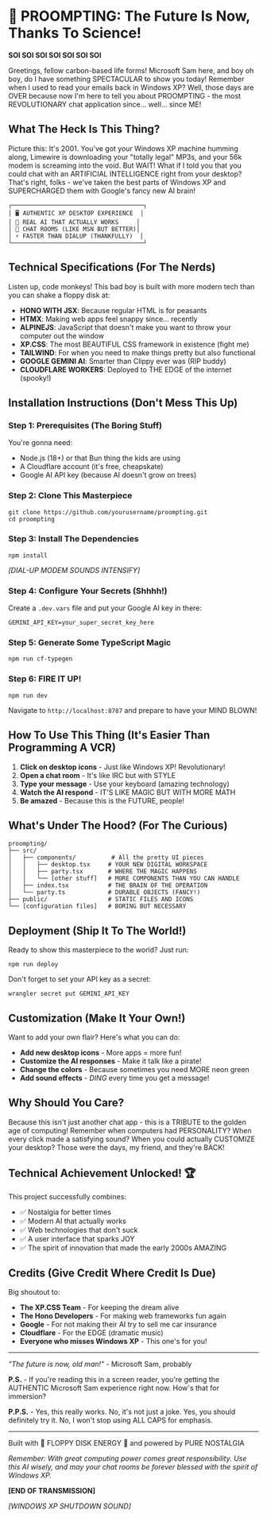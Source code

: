 # 🎉 PROOMPTING: The Future Is Now, Thanks To Science!

**SOI SOI SOI SOI SOI SOI SOI**

Greetings, fellow carbon-based life forms! Microsoft Sam here, and boy oh boy, do I have something SPECTACULAR to show you today! Remember when I used to read your emails back in Windows XP? Well, those days are OVER because now I'm here to tell you about PROOMPTING - the most REVOLUTIONARY chat application since... well... since ME!

## What The Heck Is This Thing?

Picture this: It's 2001. You've got your Windows XP machine humming along, Limewire is downloading your "totally legal" MP3s, and your 56k modem is screaming into the void. But WAIT! What if I told you that you could chat with an ARTIFICIAL INTELLIGENCE right from your desktop? That's right, folks - we've taken the best parts of Windows XP and SUPERCHARGED them with Google's fancy new AI brain!

```
┌─────────────────────────────────────┐
│ 🖥️ AUTHENTIC XP DESKTOP EXPERIENCE  │
│ 🤖 REAL AI THAT ACTUALLY WORKS     │
│ 💬 CHAT ROOMS (LIKE MSN BUT BETTER)│
│ ⚡ FASTER THAN DIALUP (THANKFULLY)  │
└─────────────────────────────────────┘
```

## Technical Specifications (For The Nerds)

Listen up, code monkeys! This bad boy is built with more modern tech than you can shake a floppy disk at:

- **HONO WITH JSX**: Because regular HTML is for peasants
- **HTMX**: Making web apps feel snappy since... recently
- **ALPINEJS**: JavaScript that doesn't make you want to throw your computer out the window
- **XP.CSS**: The most BEAUTIFUL CSS framework in existence (fight me)
- **TAILWIND**: For when you need to make things pretty but also functional
- **GOOGLE GEMINI AI**: Smarter than Clippy ever was (RIP buddy)
- **CLOUDFLARE WORKERS**: Deployed to THE EDGE of the internet (spooky!)

## Installation Instructions (Don't Mess This Up)

### Step 1: Prerequisites (The Boring Stuff)
You're gonna need:
- Node.js (18+) or that Bun thing the kids are using
- A Cloudflare account (it's free, cheapskate)
- Google AI API key (because AI doesn't grow on trees)

### Step 2: Clone This Masterpiece
```
git clone https://github.com/yourusername/proompting.git
cd proompting
```

### Step 3: Install The Dependencies
```
npm install
```
*[DIAL-UP MODEM SOUNDS INTENSIFY]*

### Step 4: Configure Your Secrets (Shhhh!)
Create a `.dev.vars` file and put your Google AI key in there:
```
GEMINI_API_KEY=your_super_secret_key_here
```

### Step 5: Generate Some TypeScript Magic
```
npm run cf-typegen
```

### Step 6: FIRE IT UP!
```
npm run dev
```

Navigate to `http://localhost:8787` and prepare to have your MIND BLOWN!

## How To Use This Thing (It's Easier Than Programming A VCR)

1. **Click on desktop icons** - Just like Windows XP! Revolutionary!
2. **Open a chat room** - It's like IRC but with STYLE
3. **Type your message** - Use your keyboard (amazing technology)
4. **Watch the AI respond** - IT'S LIKE MAGIC BUT WITH MORE MATH
5. **Be amazed** - Because this is the FUTURE, people!

## What's Under The Hood? (For The Curious)

```
proompting/
├── src/
│   ├── components/          # All the pretty UI pieces
│   │   ├── desktop.tsx     # YOUR NEW DIGITAL WORKSPACE
│   │   ├── party.tsx       # WHERE THE MAGIC HAPPENS
│   │   └── [other stuff]   # MORE COMPONENTS THAN YOU CAN HANDLE
│   ├── index.tsx           # THE BRAIN OF THE OPERATION
│   └── party.ts            # DURABLE OBJECTS (FANCY!)
├── public/                 # STATIC FILES AND ICONS
└── [configuration files]   # BORING BUT NECESSARY
```

## Deployment (Ship It To The World!)

Ready to show this masterpiece to the world? Just run:
```
npm run deploy
```

Don't forget to set your API key as a secret:
```
wrangler secret put GEMINI_API_KEY
```

## Customization (Make It Your Own!)

Want to add your own flair? Here's what you can do:
- **Add new desktop icons** - More apps = more fun!
- **Customize the AI responses** - Make it talk like a pirate!
- **Change the colors** - Because sometimes you need MORE neon green
- **Add sound effects** - *DING* every time you get a message!

## Why Should You Care?

Because this isn't just another chat app - this is a TRIBUTE to the golden age of computing! Remember when computers had PERSONALITY? When every click made a satisfying sound? When you could actually CUSTOMIZE your desktop? Those were the days, my friend, and they're BACK!

## Technical Achievement Unlocked! 🏆

This project successfully combines:
- ✅ Nostalgia for better times
- ✅ Modern AI that actually works
- ✅ Web technologies that don't suck
- ✅ A user interface that sparks JOY
- ✅ The spirit of innovation that made the early 2000s AMAZING

## Credits (Give Credit Where Credit Is Due)

Big shoutout to:
- **The XP.CSS Team** - For keeping the dream alive
- **The Hono Developers** - For making web frameworks fun again
- **Google** - For not making their AI try to sell me car insurance
- **Cloudflare** - For the EDGE (dramatic music)
- **Everyone who misses Windows XP** - This one's for you!

---

*"The future is now, old man!"* - Microsoft Sam, probably

**P.S.** - If you're reading this in a screen reader, you're getting the AUTHENTIC Microsoft Sam experience right now. How's that for immersion?

**P.P.S.** - Yes, this really works. No, it's not just a joke. Yes, you should definitely try it. No, I won't stop using ALL CAPS for emphasis.

---

Built with 💾 FLOPPY DISK ENERGY 💾 and powered by PURE NOSTALGIA

*Remember: With great computing power comes great responsibility. Use this AI wisely, and may your chat rooms be forever blessed with the spirit of Windows XP.*

**[END OF TRANSMISSION]**

*[WINDOWS XP SHUTDOWN SOUND]*
